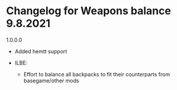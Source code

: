 # Changelog for Weapons balance 9.8.2021

1.0.0.0
- Added hemtt support

- ILBE:
    - Effort to balance all backpacks to fit their counterparts from basegame/other mods
